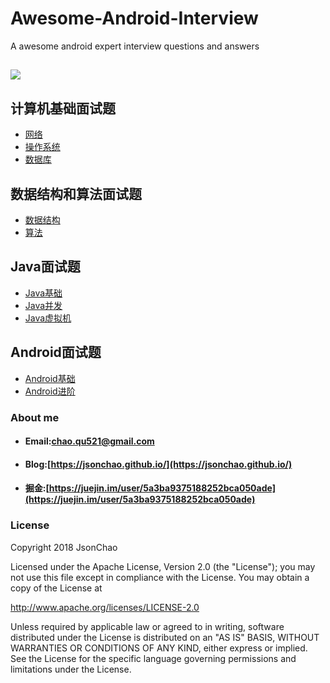 # Awesome-Android-Interview
A awesome  android expert interview questions and answers

## ![](https://www1-lw.xda-cdn.com/files/2018/06/android-p-dp2-1.png)

## 计算机基础面试题

* [网络](/android/basis.md)
* [操作系统](/android/advance.md)
* [数据库]()

## 数据结构和算法面试题

* [数据结构](/android/basis.md)
* [算法](/android/advance.md)

## Java面试题

* [Java基础](/java/basis.md)
* [Java并发](/java/concurrence.md)
* [Java虚拟机](/java/virtual-machine.md)

## Android面试题

* [Android基础](/android/basis.md)
* [Android进阶](/android/advance.md)


### About me

- #### Email:[chao.qu521@gmail.com]()
- #### Blog:[https://jsonchao.github.io/](https://jsonchao.github.io/)
- #### 掘金:[https://juejin.im/user/5a3ba9375188252bca050ade](https://juejin.im/user/5a3ba9375188252bca050ade)
    
### License

Copyright 2018 JsonChao

Licensed under the Apache License, Version 2.0 (the "License");
you may not use this file except in compliance with the License.
You may obtain a copy of the License at

   http://www.apache.org/licenses/LICENSE-2.0

Unless required by applicable law or agreed to in writing, software
distributed under the License is distributed on an "AS IS" BASIS,
WITHOUT WARRANTIES OR CONDITIONS OF ANY KIND, either express or implied.
See the License for the specific language governing permissions and
limitations under the License.
